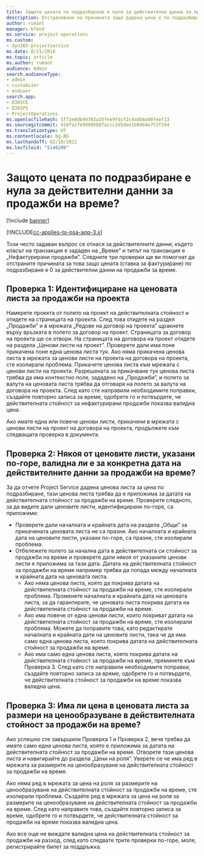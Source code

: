 ```yaml
---
title: Защото цената по подразбиране е нула за действителни данни за продажби на време?
description: Отстраняване на причината защо дадена цена е по подразбиране 0 в действителни данни за продажби на време.
author: rumant
manager: kfend
ms.service: project-operations
ms.custom:
- dyn365-projectservice
ms.date: 8/21/2018
ms.topic: article
ms.author: rumant
audience: Admin
search.audienceType:
- admin
- customizer
- enduser
search.app:
- D365CE
- D365PS
- ProjectOperations
ms.openlocfilehash: 5f72e0db94392a35fee9fdcf2c4adb8a08feef13
ms.sourcegitcommit: 418fa1fe9d605b8faccc2d5dee1b04b4e753f194
ms.translationtype: HT
ms.contentlocale: bg-BG
ms.lasthandoff: 02/10/2021
ms.locfileid: "5146200"
---
```

# <a name="why-is-price-defaulting-to-zero-on-time-sales-actuals"></a>Защото цената по подразбиране е нула за действителни данни за продажби на време?

[!include [banner](../includes/psa-now-project-operations.md)]

[!INCLUDE[cc-applies-to-psa-app-3.x](../includes/cc-applies-to-psa-app-3x.md)]

Този често задаван въпрос се отнася за действителните данни, където класът на транзакция е зададен на „Време” и типът на транзакция е „Нефактурирани продажби”. Следните три проверки ще ви помогнат да отстраните причината за това защо цената (ставка за фактуриране) по подразбиране е 0 за действителни данни на продажби за време.

## <a name="check-1-identify-the-sales-price-list-for-the-project"></a>Проверка 1: Идентифициране на ценовата листа за продажби на проекта

Намерете проекта от полето на проект на действителната стойност и отидете на страницата на проекта. След това отидете на раздел „Продажби” и в мрежата „Редове на договор на проекта” щракнете върху връзката в полето за договор на проект. Страницата за договор на проекта ще се отвори. На страницата на договора на проект отидете на раздела „Ценови листи на проект”. Проверете дали има поне прикачена поне една ценова листа тук. Ако няма прикачена ценова листа в мрежата за ценови листи на проекта на договора на проекта, сте изолирали проблема. Прикачете ценова листа към мрежата с ценови листи на проекта. Разрешената за прикачване тук ценова листа трябва да има контекстно поле, зададено на „Продажби”, и полето за валута на ценовата листа трябва да отговаря на полето за валута на договора на проекта. След като сте направили необходимите поправки, създайте повторно записа за време, одобрете го и потвърдете, че действителната стойност за нефактурирани продажби показва валидна цена. 

Ако имате една или повече ценови листи, прикачени в мрежата с ценови листи на проект на договора на проекта, продължете към следващата проверка в документа.

## <a name="check-2-are-any-of-the-price-lists-identified-above-valid-for-the-specific-date-of-the-time-sales-actual"></a>Проверка 2: Някоя от ценовите листи, указани по-горе, валидна ли е за конкретна дата на действителните данни за продажби на време?

За да отчете Project Service дадена ценова листа за цена по подразбиране, тази ценова листа трябва да е приложима за датата на действителната стойност за продажби на време. Проверете следното, за да видите дали ценовите листи, идентифицирани по-горе, са приложими:
- Проверете дали началната и крайната дата на раздела „Общи” за прикачената ценовата листа не са празни. Ако началната и крайната дата на ценовите листи, указани по-горе, са празни, сте изолирали проблема. 
- Отбележете полето за начална дата в действителната си стойност за продажби на време и проверете дали някоя от указаните ценови листи е приложима за тази дата. Датата на действителната стойност за продажби на време например трябва да попада между началната и крайната дата на ценовата листа. 
    - Ако няма ценова листа, която да покрива датата на действителната стойност за продажби на време, сте изолирали проблема. Променете началната и крайната дата на ценовата листа, за да гарантирате, че ценовата листа покрива датата на действителната стойност за продажби на време. 
    - Ако има повече от една ценови листи, които покриват датата на действителната стойност за продажби на време, сте изолирали проблема. Можете да поправите това, като редактирате началната и крайната дати на ценовите листи, така че да има само една ценова листа, която покрива датата на действителната стойност за продажби на време. 
    - Ако има само една ценова листа, която покрива датата на действителната стойност за продажби на време, преминете към Проверка 3.
След като сте направили необходимите поправки, създайте повторно записа за време, одобрете го и потвърдете, че действителната стойност за продажби на време показва валидна цена.

## <a name="check-3-is-there-a-price-in-the-price-list-for-the-pricing-dimensions-on-the-time-sales-actual"></a>Проверка 3: Има ли цена в ценовата листа за размери на ценообразуване в действителната стойност за продажби на време?

Ако успешно сте завършили Проверка 1 и Проверка 2, вече трябва да имате само една ценова листа, която е приложима за датата на действителната стойност за продажби на време. Отворете тази ценова листа и навигирайте до раздела „Цени на роля”. Уверете се че има ред в мрежата за размерите на ценообразуване на действителната стойност за продажби на време.

Ако няма ред в мрежата за цена на роля за размерите на ценообразуване на действителната стойност за продажби на време, сте изолирали проблема. Създайте ред в мрежата за цена на роля за размерите на ценообразуване на действителната стойност за продажби на време. След като направите това, създайте повторно записа за време, одобрете го и потвърдете, че действителната стойност за продажби на време показва валидна цена.

Ако все още не виждате валидна цена на действителната стойност за продажби на разход, след като следвате трите проверки по-горе, моля, регистрирайте билет за поддръжка. 

